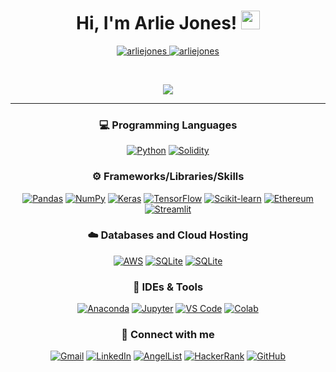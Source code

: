 <h1 align="center">
Hi, I'm Arlie Jones!
	<a href="https://github.com/arliejones" target="_self">
		<img src="https://media.giphy.com/media/hvRJCLFzcasrR4ia7z/giphy.gif" width="30">
	</a>
</h1>
<p align="center">
	<a href="https://github.com/arliejones">
		<img src="https://komarev.com/ghpvc/?username=arliejones&label=Profile%20views&color=0e75b6&style=flat" alt="arliejones" />
	</a>
	<a href="https://github.com/arliejones">
		<img src="https://img.shields.io/github/followers/arliejones?label=Followers" alt="arliejones" />
	</a>
</p>
<br/>
<p align="center">
	<a href="https://github.com/arliejones">
		<img src="https://readme-typing-svg.herokuapp.com?lines=FinTech+Enthusiast;Python+Developer;Data+Analyst;Blockchain|Smart+Contracts;Always%20learning%20new%20things&center=true&width=380&height=45">
	</a>
</p>

----
<h3 align="center">
💻 Programming Languages
</h3>

<p align="center">
	<a href="https://github.com/arliejones"><img alt="Python"src="https://img.shields.io/badge/Python-3776AB?style=for-the-badge&logo=python&logoColor=white"></a>
	<a href="https://github.com/arliejones"><img alt="Solidity" src="https://img.shields.io/badge/Solidity-%23363636.svg?style=for-the-badge&logo=solidity&logoColor=white"></a>
	
</p>

<h3 align="center">
⚙️ Frameworks/Libraries/Skills
</h3>

<p align = "center">
	<a href="https://github.com/arliejones"><img alt="Pandas"src="https://img.shields.io/badge/pandas-%23150458.svg?style=for-the-badge&logo=pandas&logoColor=white"></a>
	<a href="https://github.com/arliejones"><img alt="NumPy"src="https://img.shields.io/badge/numpy-%23013243.svg?style=for-the-badge&logo=numpy&logoColor=white"></a>
	<a href="https://github.com/arliejones"><img alt="Keras"src="https://img.shields.io/badge/Keras-%23D00000.svg?style=for-the-badge&logo=Keras&logoColor=white"></a>
	<a href="https://github.com/arliejones"><img alt="TensorFlow"src="https://img.shields.io/badge/TensorFlow-%23FF6F00.svg?style=for-the-badge&logo=TensorFlow&logoColor=white"></a>
	<a href="https://github.com/arliejones"><img alt="Scikit-learn"src="https://img.shields.io/badge/scikit--learn-%23F7931E.svg?style=for-the-badge&logo=scikit-learn&logoColor=white"></a>
	<a href="https://github.com/arliejones"><img alt="Ethereum"src="https://img.shields.io/badge/Ethereum-3C3C3D?style=for-the-badge&logo=Ethereum&logoColor=white"></a>
	<a href="https://github.com/arliejones"><img alt="Streamlit"src="https://img.shields.io/badge/Streamlit-FF4B4B?style=for-the-badge&logo=Streamlit&logoColor=white"></a>

</p>

<h3 align="center">
☁️ Databases and Cloud Hosting
</h3>

<p align="center">
	<a href="https://github.com/arliejones"><img alt="AWS"src="https://img.shields.io/badge/AWS-%23FF9900.svg?style=for-the-badge&logo=amazon-aws&logoColor=white"></a>
	<a href="https://github.com/arliejones"><img alt="SQLite"src="https://img.shields.io/badge/sqlite-%2307405e.svg?style=for-the-badge&logo=sqlite&logoColor=white"></a>
	<a href="https://github.com/arliejones"><img alt="SQLite"src="https://img.shields.io/badge/postgres-%23316192.svg?style=for-the-badge&logo=postgresql&logoColor=white"></a>
</p>

<h3 align="center">
🧰 IDEs & Tools
</h3>

<p align="center">
	<a href="https://github.com/arliejones"><img alt="Anaconda"src="https://img.shields.io/badge/Anaconda-%2344A833.svg?style=for-the-badge&logo=anaconda&logoColor=white"></a>
	<a href="https://github.com/arliejones"><img alt="Jupyter" src="https://img.shields.io/badge/jupyter-%23FA0F00.svg?style=for-the-badge&logo=jupyter&logoColor=white"></a>
	<a href="https://github.com/arliejones"><img alt="VS Code" src="https://img.shields.io/badge/Visual%20Studio%20Code-0078d7.svg?style=for-the-badge&logo=visual-studio-code&logoColor=white"></a>
	<a href="https://github.com/arliejones"><img alt="Colab" src="https://img.shields.io/badge/Colab-F9AB00?style=for-the-badge&logo=googlecolab&color=525252"></a>
	
</p>

<h3 align="center">
🤝 Connect with me
</h3>

<p align="center">
	<a href="mailto:arliejones98@gmail.com"><img src="https://img.shields.io/badge/Gmail-D14836?style=for-the-badge&logo=gmail&logoColor=white" alt="Gmail"/></a>
	<a href="https://www.linkedin.com/in/arlie-jones-020092159/"><img src="https://img.shields.io/badge/linkedin-%230077B5.svg?style=for-the-badge&logo=linkedin&logoColor=white" alt="LinkedIn"/></a>
	<a href="https://angel.co/u/arlie-jones"><img src="https://img.shields.io/badge/AngelList-%23D4D4D4.svg?style=for-the-badge&logo=AngelList&logoColor=black" alt="AngelList"/></a>
	<a href="https://www.hackerrank.com/arliejones98"><img src="https://img.shields.io/badge/-Hackerrank-2EC866?style=for-the-badge&logo=HackerRank&logoColor=white" alt="HackerRank"/></a>
	<a href="https://github.com/arliejones"><img src="https://img.shields.io/badge/github-%23121011.svg?style=for-the-badge&logo=github&logoColor=white" alt="GitHub"/></a>
</p>

